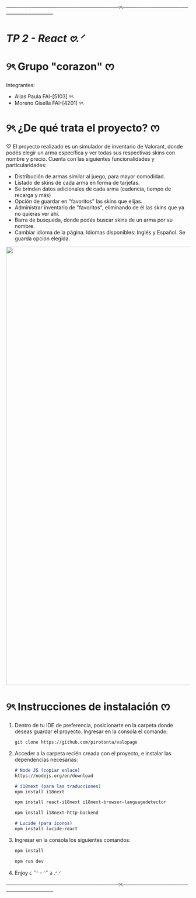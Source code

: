 ───────────────────────────────୨ৎ───────────────────────────────
# *TP 2 - React 𖹭.ᐟ* 
<!-- [¡Click para ejecutarlo en Vercel! ૮₍ ´ ꒳ `₎ა](https:) -->

# ୨ৎ Grupo "corazon" ᰔ
Integrantes:                           
- Alias Paula FAI-[5103] ୨ৎ
- Moreno Gisella FAI-[4201] ୨ৎ

# ୨ৎ ¿De qué trata el proyecto? ᰔ

♡ El proyecto realizado es un simulador de inventario de Valorant, donde podés elegir un arma específica y ver todas sus respectivas skins con nombre y precio.
Cuenta con las siguientes funcionalidades y particularidades:

- Distribución de armas similar al juego, para mayor comodidad.
- Listado de skins de cada arma en forma de tarjetas.
- Se brindan datos adicionales de cada arma (cadencia, tiempo de recarga y más)
- Opción de guardar en "favoritos" las skins que elijas.
- Administrar inventario de "favoritos", eliminando de él las skins que ya no quieras ver ahí.
- Barra de busqueda, donde podés buscar skins de un arma por su nombre.
- Cambiar idioma de la página. Idiomas disponibles: Inglés y Español. Se guarda opción elegida.

<p align="center">
    <img src="" width="1200px"/>
</p>

# ୨ৎ Instrucciones de instalación ᰔ
1. Dentro de tu IDE de preferencia, posicionarte 
    en la carpeta donde deseas guardar el proyecto.
    Ingresar en la consola el comando:
    ```markdown
    git clone https://github.com/pirotonta/valopage
    ```
    
3. Acceder a la carpeta recién creada con el proyecto,
    e instalar las dependencias necesarias:

    ```markdown
    # Node JS (copiar enlace)
    https://nodejs.org/en/download
    ```
    ```markdown
    # i18next (para las traducciones)
    npm install i18next
    ```
    ```markdown
    npm install react-i18next i18next-browser-languagedetector
    ```
    ```markdown
    npm install i18next-http-backend
    ```
    ```markdown
    # Lucide (para íconos)
    npm install lucide-react
    ```
5. Ingresar en la consola los siguientes comandos:
    ```markdown
    npm install
    ```
    ```markdown
    npm run dev
    ```
6. Enjoy ૮ ˶ᵔ ᵕ ᵔ˶ ა .ᐟ.ᐟ


───────────────────────────────୨ৎ───────────────────────────────
